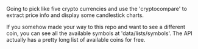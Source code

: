 Going to pick like five crypto currencies and use the 'cryptocompare' to extract price info and display some candlestick charts. 

If you somehow made your way to this repo and want to see a different coin, you can see all the available symbols at 'data/lists/symbols'. The API actually has a pretty long list of available coins for free. 